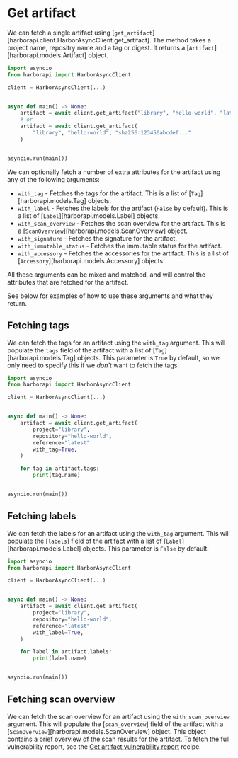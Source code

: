 # Get artifact

We can fetch a single artifact using [`get_artifact`][harborapi.client.HarborAsyncClient.get_artifact]. The method takes a project name, repositry name and a tag or digest. It returns a [`Artifact`][harborapi.models.Artifact] object.


```py
import asyncio
from harborapi import HarborAsyncClient

client = HarborAsyncClient(...)


async def main() -> None:
    artifact = await client.get_artifact("library", "hello-world", "latest")
    # or
    artifact = await client.get_artifact(
        "library", "hello-world", "sha256:123456abcdef..."
    )


asyncio.run(main())
```

We can optionally fetch a number of extra attributes for the artifact using any of the following arguments:

- `with_tag` - Fetches the tags for the artifact. This is a list of [`Tag`][harborapi.models.Tag] objects.
- `with_label` - Fetches the labels for the artifact (`False` by default). This is a list of [`Label`][harborapi.models.Label] objects.
- `with_scan_overview` - Fetches the scan overview for the artifact. This is a [`ScanOverview`][harborapi.models.ScanOverview] object.
- `with_signature` - Fetches the signature for the artifact.
- `with_immutable_status` - Fetches the immutable status for the artifact.
- `with_accessory` - Fetches the accessories for the artifact. This is a list of [`Accessory`][harborapi.models.Accessory] objects.

All these arguments can be mixed and matched, and will control the attributes that are fetched for the artifact.

See below for examples of how to use these arguments and what they return.


## Fetching tags

We can fetch the tags for an artifact using the `with_tag` argument. This will populate the `tags` field of the artifact with a list of [`Tag`][harborapi.models.Tag] objects. This parameter is `True` by default, so we only need to specify this if we _don't_ want to fetch the tags.


```py
import asyncio
from harborapi import HarborAsyncClient

client = HarborAsyncClient(...)


async def main() -> None:
    artifact = await client.get_artifact(
        project="library",
        repository="hello-world",
        reference="latest"
        with_tag=True,
    )

    for tag in artifact.tags:
        print(tag.name)


asyncio.run(main())
```


## Fetching labels

We can fetch the labels for an artifact using the `with_tag` argument. This will populate the [`labels`] field of the artifact with a list of [`Label`][harborapi.models.Label] objects. This parameter is `False` by default.


```py
import asyncio
from harborapi import HarborAsyncClient

client = HarborAsyncClient(...)


async def main() -> None:
    artifact = await client.get_artifact(
        project="library",
        repository="hello-world",
        reference="latest"
        with_label=True,
    )

    for label in artifact.labels:
        print(label.name)


asyncio.run(main())
```


## Fetching scan overview

We can fetch the scan overview for an artifact using the `with_scan_overview` argument. This will populate the [`scan_overview`] field of the artifact with a [`ScanOverview`][harborapi.models.ScanOverview] object. This object contains a brief overview of the scan results for the artifact. To fetch the full vulnerability report, see the [Get artifact vulnerability report](get-artifact-vulnerabilities.md) recipe.
